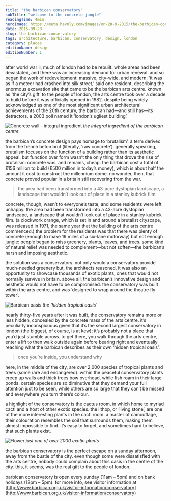 ```yaml
---
title: "the barbican conservatory"
subTitle: "welcome to the concrete jungle"
readingTime: 4min
heroImage: https://meta.hevnly.com/images/on-28-9-2015/the-barbican-conservatory-barbican-hero.jpg
date: 2015-09-28
slug: the-barbican-conservatory
tags: architecture, barbican, conservatory, design, london
category: places
editionName: design
editionNumber: 1
---
```


after world war ii, much of london had to be rebuilt. whole areas had been devastated, and there was an increasing demand for urban renewal. and so began the work of redevelopment: massive, city-wide, and modern. ‘it was as if a meteor had crashed into silk street,’ said one resident, describing the enormous excavation site that came to be the barbican arts centre. known as ‘the city’s gift’ to the people of london, the arts centre took over a decade to build before it was officially opened in 1982. despite being widely acknowledged as one of the most significant urban architectural achievements of the 20th century, the barbican had—and still has—its detractors. a 2003 poll named it ‘london’s ugliest building’.

![Concrete wall - integral ingredient](https://meta.hevnly.com/images/on-28-9-2015/the-barbican-conservatory-0l8a04321.jpg)
*the integral ingredient of the barbican centre*

the barbican’s concrete design pays homage to ‘brutalism’, a term derived from the french beton brut (literally, ‘raw concrete’). generally speaking, brutalism focuses on the function of a building rather than its aesthetic appeal. but function over form wasn’t the only thing that drove the rise of brutalism: concrete was, and remains, cheap. the barbican cost a total of £156 million to build (£500 million in today’s money), which is about half the amount it cost to construct the millennium dome. no wonder, then, that concrete proved popular in a britain still recovering from the war.

>the area had been transformed into a 43-acre dystopian landscape, a landscape that wouldn’t look out of place in a stanley kubrick film.

concrete, though, wasn’t to everyone’s taste, and some residents were left unhappy. the area had been transformed into a 43-acre dystopian landscape, a landscape that wouldn’t look out of place in a stanley kubrick film. (a clockwork orange, which is set in and around a brutalist cityscape, was released in 1971, the same year that the building of the arts centre commenced.) the problem for the residents was that there was plenty of concrete (enough to make 19 miles of a six-lane motorway) but not enough jungle: people began to miss greenery, plants, leaves, and trees. some kind of natural relief was needed to complement—but not soften—the barbican’s harsh and imposing aesthetic.

the solution was a conservatory. not only would a conservatory provide much-needed greenery but, the architects reasoned, it was also an opportunity to showcase thousands of exotic plants, ones that would not normally survive in britain. above all, the barbican’s innovative design and aesthetic would not have to be compromised. the conservatory was built within the arts centre, and was ‘designed to wrap around the theatre fly tower’.

![Barbican oasis](https://meta.hevnly.com/images/on-28-9-2015/the-barbican-conservatory-fotorcreated51.jpg)
*the ‘hidden tropical oasis’*

nearly thirty-five years after it was built, the conservatory remains more or less hidden, concealed by the concrete mass of the arts centre. it’s peculiarly inconspicuous given that it’s the second largest conservatory in london (the biggest, of course, is at kew); it’s probably not a place that you’d just stumble across. to get there, you walk through the arts centre, enter a lift to then walk outside again before bearing right and eventually reaching what the barbican describes as their own ‘hidden tropical oasis’.

>once you’re inside, you understand why

here, in the middle of the city, are over 2,000 species of tropical plants and trees (some rare and endangered). within the peaceful conservatory plants creep up walls and thick trees bow overhead, while fish roam in their large ponds. certain species are so diminutive that they demand your full attention just to be seen, while others are so large that they can’t be missed and everywhere you turn there’s colour.

a highlight of the conservatory is the cactus room, in which home to myriad cacti and a host of other exotic species. the lithop, or ‘living stone’, are one of the more interesting plants in the cacti room. a master of camouflage, their colouration resembles the soil that surrounds them, making them almost impossible to find. it’s easy to forget, and sometimes hard to believe, that such plants exist.

![Flower](https://meta.hevnly.com/images/on-28-9-2015/the-barbican-conservatory-0l8a05082.jpg)
*just one of over 2000 exotic plants*

the barbican conservatory is the perfect escape on a sunday afternoon, away from the bustle of the city. even though some were dissatisfied with the arts centre, nobody could complain about this oasis in the centre of the city. this, it seems, was the real gift to the people of london.

barbican conservatory is open every sunday (11am – 5pm) and on bank holidays (12pm – 5pm). for more info, see visitor information at [http://www.barbican.org.uk/visitor-information/conservatory](http://www.barbican.org.uk/visitor-information/conservatory)
